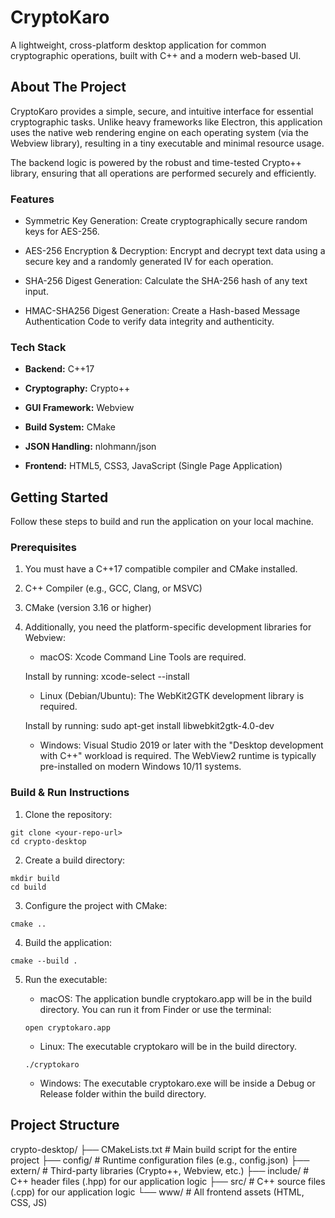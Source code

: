 # CryptoKaro
A lightweight, cross-platform desktop application for common cryptographic operations, built with C++ and a modern web-based UI.

## About The Project
CryptoKaro provides a simple, secure, and intuitive interface for essential cryptographic tasks. Unlike heavy frameworks like Electron, this application uses the native web rendering engine on each operating system (via the Webview library), resulting in a tiny executable and minimal resource usage.

The backend logic is powered by the robust and time-tested Crypto++ library, ensuring that all operations are performed securely and efficiently.

### Features
* Symmetric Key Generation: Create cryptographically secure random keys for AES-256.

* AES-256 Encryption & Decryption: Encrypt and decrypt text data using a secure key and a randomly generated IV for each operation.

* SHA-256 Digest Generation: Calculate the SHA-256 hash of any text input.

* HMAC-SHA256 Digest Generation: Create a Hash-based Message Authentication Code to verify data integrity and authenticity.

### Tech Stack
* **Backend:** C++17

* **Cryptography:** Crypto++

* **GUI Framework:** Webview

* **Build System:** CMake

* **JSON Handling:** nlohmann/json

* **Frontend:** HTML5, CSS3, JavaScript (Single Page Application)

## Getting Started
Follow these steps to build and run the application on your local machine.

### Prerequisites
1. You must have a C++17 compatible compiler and CMake installed.

2. C++ Compiler (e.g., GCC, Clang, or MSVC)

3. CMake (version 3.16 or higher)

4. Additionally, you need the platform-specific development libraries for Webview:

    * macOS: Xcode Command Line Tools are required.

    Install by running: xcode-select --install

    * Linux (Debian/Ubuntu): The WebKit2GTK development library is required.

    Install by running: sudo apt-get install libwebkit2gtk-4.0-dev

    * Windows: Visual Studio 2019 or later with the "Desktop development with C++" workload is required. The WebView2 runtime is typically pre-installed on modern Windows 10/11 systems.

### Build & Run Instructions
1. Clone the repository:
```
git clone <your-repo-url>
cd crypto-desktop
```
2. Create a build directory:
```
mkdir build
cd build
```
3. Configure the project with CMake:
```
cmake ..
```
4. Build the application:
```
cmake --build .
```
5. Run the executable:

    * macOS: The application bundle cryptokaro.app will be in the build directory. You can run it from Finder or use the terminal:

    `open cryptokaro.app`

    * Linux: The executable cryptokaro will be in the build directory.

    `./cryptokaro`

    * Windows: The executable cryptokaro.exe will be inside a Debug or Release folder within the build directory.

## Project Structure
crypto-desktop/
├── CMakeLists.txt      # Main build script for the entire project
├── config/             # Runtime configuration files (e.g., config.json)
├── extern/             # Third-party libraries (Crypto++, Webview, etc.)
├── include/            # C++ header files (.hpp) for our application logic
├── src/                # C++ source files (.cpp) for our application logic
└── www/                # All frontend assets (HTML, CSS, JS)
